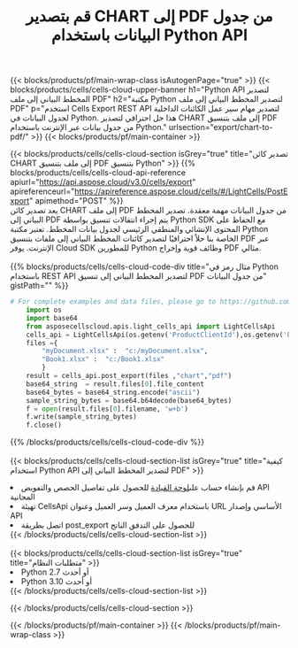 ﻿---
title:  قم بتصدير CHART إلى PDF من جدول البيانات باستخدام Python API
description:  Aspose.Cells Cloud REST API يدعم تصدير ملف Excel وكائنات داخلية لأنواع ملفات النسق. SDK يدعم أنواع لغات التطوير. وهي تشمل Android و C# و Go و Java و NodeJS و Perl و PHP و Python و Ruby و swift.
url: /ar/python/export/chart-to-pdf/
---
{{< blocks/products/pf/main-wrap-class isAutogenPage="true" >}}
{{< blocks/products/cells/cells-cloud-upper-banner h1="Python API لتصدير المخطط البياني إلى ملف PDF" h2="مكتبة Python لتصدير المخطط البياني إلى ملف PDF" p="استخدم Cells Export REST API لتصدير مهام سير عمل الكائنات الداخلية لجدول البيانات في Python. هذا حل احترافي لتصدير CHART إلى ملف بتنسيق PDF من جدول بيانات عبر الإنترنت باستخدام Python." urlsection="export/chart-to-pdf/" >}}
{{< blocks/products/pf/main-container >}}

{{< blocks/products/cells/cells-cloud-section isGrey="true" title="تصدير كائن CHART إلى ملف بتنسيق PDF بتنسيق Python" >}}
{{% blocks/products/cells/cells-cloud-api-reference apiurl="https://api.aspose.cloud/v3.0/cells/export" apireferenceurl="https://apireference.aspose.cloud/cells/#/LightCells/PostExport" apimethod="POST" %}}
<br/>
يعد تصدير كائن CHART إلى ملف PDF من جدول البيانات مهمة معقدة. تصدير المخطط البياني إلى PDF يتم إجراء انتقالات تنسيق بواسطة Python SDK مع الحفاظ على المحتوى الإنشائي والمنطقي الرئيسي لجدول بيانات المخطط. تعتبر مكتبة Python الخاصة بنا حلاً احترافيًا لتصدير كائنات المخطط البياني إلى ملفات بتنسيق PDF عبر الإنترنت. يوفر Cloud SDK للمطورين Python وظائف قوية وإخراج PDF مثالي.
<br/>
<br/>
{{% blocks/products/cells/cells-cloud-code-div title="مثال رمز في Python باستخدام REST API لتصدير المخطط البياني إلى تنسيق PDF من جدول البيانات" gistPath="" %}}
  
```python
# For complete examples and data files, please go to https://github.com/aspose-cells-cloud/aspose-cells-cloud-python/
    import os
    import base64
    from asposecellscloud.apis.light_cells_api import LightCellsApi
    cells_api = LightCellsApi(os.getenv('ProductClientId'),os.getenv('ProductClientSecret'))
    files ={ 
        "myDocument.xlsx" :  "c:/myDocument.xlsx",
        "Book1.xlsx" :  "c:/Book1.xlsx" 
        }
    result = cells_api.post_export(files ,"chart","pdf")
    base64_string  = result.files[0].file_content
    base64_bytes = base64_string.encode("ascii")
    sample_string_bytes = base64.b64decode(base64_bytes)
    f = open(result.files[0].filename, 'w+b')
    f.write(sample_string_bytes)
    f.close()    
```
   
{{% /blocks/products/cells/cells-cloud-code-div %}}
<br/>
<br/>
{{< blocks/products/cells/cells-cloud-section-list isGrey="true" title="كيفية استخدام Python API لتصدير المخطط البياني إلى PDF" >}}
<li> قم بإنشاء حساب على<a href="https://dashboard.aspose.cloud/">لوحة القيادة</a> للحصول على تفاصيل الحصص والتفويض API المجانية</li>
<li>تهيئة CellsApi باستخدام معرف العميل وسر العميل وعنوان URL الأساسي وإصدار API</li>
<li>اتصل بطريقة post_export للحصول على التدفق الناتج </li>
{{< /blocks/products/cells/cells-cloud-section-list >}}
<br/>
<br/>
{{< blocks/products/cells/cells-cloud-section-list isGrey="true" title="متطلبات النظام" >}}
<li>Python 2.7 أو أحدث</li>
<li>Python 3.10 أو أحدث</li>
{{< /blocks/products/cells/cells-cloud-section-list >}}

{{< /blocks/products/cells/cells-cloud-section >}}

{{< /blocks/products/pf/main-container >}}
{{< /blocks/products/pf/main-wrap-class >}}
